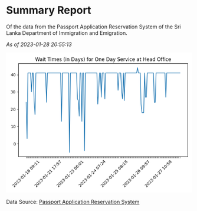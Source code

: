 # Summary Report

Of the data from the Passport Application Reservation System of the Sri Lanka Department of Immigration and Emigration.

*As of 2023-01-28 20:55:13*

![Wait Time Chart](summary.wait_time_chart.png)

Data Source: [Passport Application Reservation System](https://eservices.immigration.gov.lk:8443/appointment/pages/reservationApplication.xhtml)